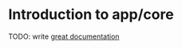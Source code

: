 # Introduction to app/core

TODO: write [great documentation](http://jacobian.org/writing/what-to-write/)
